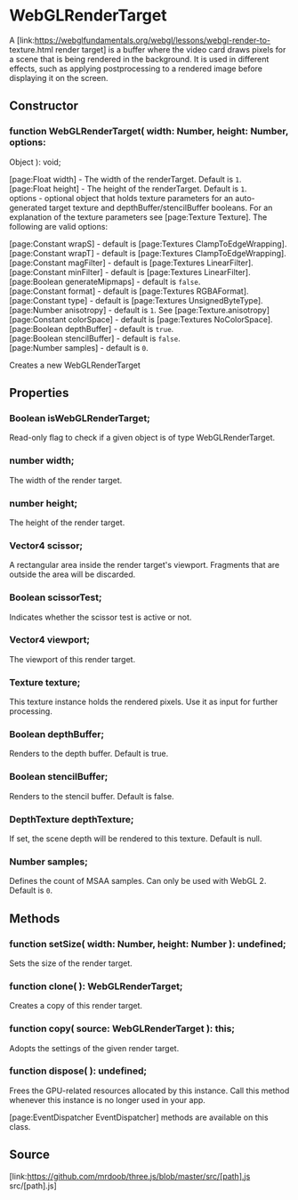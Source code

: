 # WebGLRenderTarget

A [link:https://webglfundamentals.org/webgl/lessons/webgl-render-to-
texture.html render target] is a buffer where the video card draws pixels for
a scene that is being rendered in the background. It is used in different
effects, such as applying postprocessing to a rendered image before displaying
it on the screen.

## Constructor

###  function WebGLRenderTarget( width: Number, height: Number, options:
Object ): void;

[page:Float width] - The width of the renderTarget. Default is `1`.  
[page:Float height] - The height of the renderTarget. Default is `1`.  
options - optional object that holds texture parameters for an auto-generated
target texture and depthBuffer/stencilBuffer booleans. For an explanation of
the texture parameters see [page:Texture Texture]. The following are valid
options:  
  
[page:Constant wrapS] - default is [page:Textures ClampToEdgeWrapping].  
[page:Constant wrapT] - default is [page:Textures ClampToEdgeWrapping].  
[page:Constant magFilter] - default is [page:Textures LinearFilter].  
[page:Constant minFilter] - default is [page:Textures LinearFilter].  
[page:Boolean generateMipmaps] - default is `false`.  
[page:Constant format] - default is [page:Textures RGBAFormat].  
[page:Constant type] - default is [page:Textures UnsignedByteType].  
[page:Number anisotropy] - default is `1`. See [page:Texture.anisotropy]  
[page:Constant colorSpace] - default is [page:Textures NoColorSpace].  
[page:Boolean depthBuffer] - default is `true`.  
[page:Boolean stencilBuffer] - default is `false`.  
[page:Number samples] - default is `0`.  
  
Creates a new WebGLRenderTarget

## Properties

###  Boolean isWebGLRenderTarget;

Read-only flag to check if a given object is of type WebGLRenderTarget.

###  number width;

The width of the render target.

###  number height;

The height of the render target.

###  Vector4 scissor;

A rectangular area inside the render target's viewport. Fragments that are
outside the area will be discarded.

###  Boolean scissorTest;

Indicates whether the scissor test is active or not.

###  Vector4 viewport;

The viewport of this render target.

###  Texture texture;

This texture instance holds the rendered pixels. Use it as input for further
processing.

###  Boolean depthBuffer;

Renders to the depth buffer. Default is true.

###  Boolean stencilBuffer;

Renders to the stencil buffer. Default is false.

###  DepthTexture depthTexture;

If set, the scene depth will be rendered to this texture. Default is null.

###  Number samples;

Defines the count of MSAA samples. Can only be used with WebGL 2. Default is
`0`.

## Methods

###  function setSize( width: Number, height: Number ): undefined;

Sets the size of the render target.

###  function clone( ): WebGLRenderTarget;

Creates a copy of this render target.

###  function copy( source: WebGLRenderTarget ): this;

Adopts the settings of the given render target.

###  function dispose( ): undefined;

Frees the GPU-related resources allocated by this instance. Call this method
whenever this instance is no longer used in your app.

[page:EventDispatcher EventDispatcher] methods are available on this class.

## Source

[link:https://github.com/mrdoob/three.js/blob/master/src/[path].js
src/[path].js]

